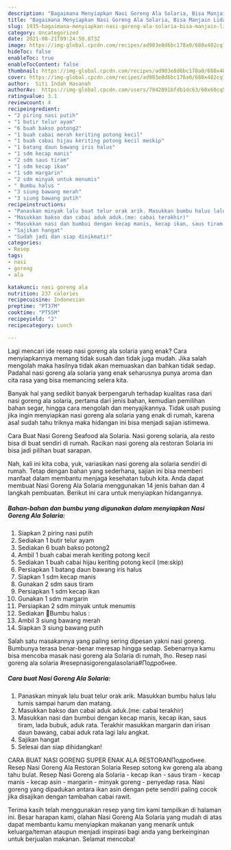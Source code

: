 ```yaml
---
description: "Bagaimana Menyiapkan Nasi Goreng Ala Solaria, Bisa Manjain Lidah"
title: "Bagaimana Menyiapkan Nasi Goreng Ala Solaria, Bisa Manjain Lidah"
slug: 1935-bagaimana-menyiapkan-nasi-goreng-ala-solaria-bisa-manjain-lidah
category: Uncategorized
date: 2021-08-21T09:24:50.873Z
image: https://img-global.cpcdn.com/recipes/ad903e8d6bc178a0/680x482cq70/nasi-goreng-ala-solaria-foto-resep-utama.jpg
hideToc: false
enableToc: true
enableTocContent: false
thumbnail: https://img-global.cpcdn.com/recipes/ad903e8d6bc178a0/680x482cq70/nasi-goreng-ala-solaria-foto-resep-utama.jpg
cover: https://img-global.cpcdn.com/recipes/ad903e8d6bc178a0/680x482cq70/nasi-goreng-ala-solaria-foto-resep-utama.jpg
author:  Siti Indah Hasanah
authorAv:  https://img-global.cpcdn.com/users/7042891bfdb1dc63/60x60cq50/avatar.jpg
ratingvalue: 3.1
reviewcount: 4
recipeingredient:
- "2 piring nasi putih"
- "1 butir telur ayam"
- "6 buah bakso potong2"
- "1 buah cabai merah keriting potong kecil"
- "1 buah cabai hijau keriting potong kecil meskip"
- "1 batang daun bawang iris halus"
- "1 sdm kecap manis"
- "2 sdm saus tiram"
- "1 sdm kecap ikan"
- "1 sdm margarin"
- "2 sdm minyak untuk menumis"
- " Bumbu halus "
- "3 siung bawang merah"
- "3 siung bawang putih"
recipeinstructions:
- "Panaskan minyak lalu buat telur orak arik. Masukkan bumbu halus lalu tumis sampai harum dan matang."
- "Masukkan bakso dan cabai aduk aduk.(me: cabai terakhir)"
- "Masukkan nasi dan bumbui dengan kecap manis, kecap ikan, saus tiram, lada bubuk, aduk rata. Terakhir masukkan margarin dan irisan daun bawang, cabai aduk rata lagi lalu angkat."
- "Sajikan hangat"
- "Sudah jadi dan siap dinikmati!"
categories:
- Resep
tags:
- nasi
- goreng
- ala

katakunci: nasi goreng ala 
nutrition: 237 calories
recipecuisine: Indonesian
preptime: "PT37M"
cooktime: "PT55M"
recipeyield: "2"
recipecategory: Lunch

---
```



Lagi mencari ide resep nasi goreng ala solaria yang enak? Cara menyiapkannya memang tidak susah dan tidak juga mudah. Jika salah mengolah maka hasilnya tidak akan memuaskan dan bahkan tidak sedap. Padahal nasi goreng ala solaria yang enak seharusnya punya aroma dan cita rasa yang bisa memancing selera kita.


Banyak hal yang sedikit banyak berpengaruh terhadap kualitas rasa dari nasi goreng ala solaria, pertama dari jenis bahan, kemudian pemilihan bahan segar, hingga cara mengolah dan menyajikannya. Tidak usah pusing jika ingin menyiapkan nasi goreng ala solaria yang enak di rumah, karena asal sudah tahu triknya maka hidangan ini bisa menjadi sajian istimewa.

Cara Buat Nasi Goreng Seafood ala Solaria. Nasi goreng solaria, ala resto bisa di buat sendiri di rumah. Racikan nasi goreng ala restoran Solaria ini bisa jadi pilihan buat sarapan.


Nah, kali ini kita coba, yuk, variasikan nasi goreng ala solaria sendiri di rumah. Tetap dengan bahan yang sederhana, sajian ini bisa memberi manfaat dalam membantu menjaga kesehatan tubuh kita. Anda dapat membuat Nasi Goreng Ala Solaria menggunakan 14 jenis bahan dan 4 langkah pembuatan. Berikut ini cara untuk menyiapkan hidangannya.

<!--inarticleads1-->

##### Bahan-bahan dan bumbu yang digunakan dalam menyiapkan Nasi Goreng Ala Solaria:

1. Siapkan 2 piring nasi putih
1. Sediakan 1 butir telur ayam
1. Sediakan 6 buah bakso potong2
1. Ambil 1 buah cabai merah keriting potong kecil
1. Sediakan 1 buah cabai hijau keriting potong kecil (me:skip)
1. Persiapkan 1 batang daun bawang iris halus
1. Siapkan 1 sdm kecap manis
1. Gunakan 2 sdm saus tiram
1. Persiapkan 1 sdm kecap ikan
1. Gunakan 1 sdm margarin
1. Persiapkan 2 sdm minyak untuk menumis
1. Sediakan  🍃Bumbu halus :
1. Ambil 3 siung bawang merah
1. Siapkan 3 siung bawang putih


Salah satu masakannya yang paling sering dipesan yakni nasi goreng. Bumbunya terasa benar-benar meresap hingga sedap. Sebenarnya kamu bisa mencoba masak nasi goreng ala Solaria di rumah, lho. Resep nasi goreng ala solaria #resepnasigorengalasolaria#Подробнее. 

<!--inarticleads2-->

##### Cara buat Nasi Goreng Ala Solaria:

1. Panaskan minyak lalu buat telur orak arik. Masukkan bumbu halus lalu tumis sampai harum dan matang.
1. Masukkan bakso dan cabai aduk aduk.(me: cabai terakhir)
1. Masukkan nasi dan bumbui dengan kecap manis, kecap ikan, saus tiram, lada bubuk, aduk rata. Terakhir masukkan margarin dan irisan daun bawang, cabai aduk rata lagi lalu angkat.
1. Sajikan hangat
1. Selesai dan siap dihidangkan!

CARA BUAT NASI GORENG SUPER ENAK ALA RESTORANПодробнее. Resep Nasi Goreng Ala Restoran Solaria Resep sotong kw goreng ala abang tahu bulat. Resep Nasi Goreng ala Solaria - kecap ikan - saus tiram - kecap manis - kecap asin - margarin - minyak goreng - penyedap rasa. Nasi goreng yang dipadukan antara ikan asin dengan pete sendiri paling cocok jika disajikan dengan tambahan cabai rawit. 

Terima kasih telah menggunakan resep yang tim kami tampilkan di halaman ini. Besar harapan kami, olahan Nasi Goreng Ala Solaria yang mudah di atas dapat membantu kamu menyiapkan makanan yang menarik untuk keluarga/teman ataupun menjadi inspirasi bagi anda yang berkeinginan untuk berjualan makanan. Selamat mencoba!
